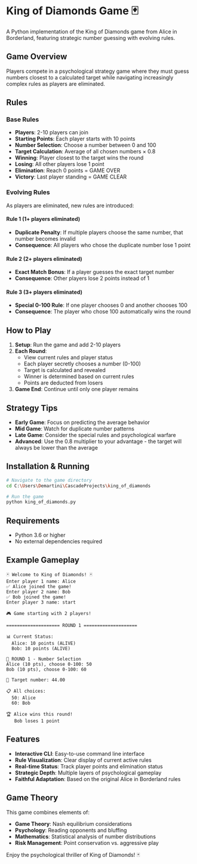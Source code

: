 # King of Diamonds Game 🃏

A Python implementation of the King of Diamonds game from Alice in Borderland, featuring strategic number guessing with evolving rules.

## Game Overview

Players compete in a psychological strategy game where they must guess numbers closest to a calculated target while navigating increasingly complex rules as players are eliminated.

## Rules

### Base Rules
- **Players**: 2-10 players can join
- **Starting Points**: Each player starts with 10 points
- **Number Selection**: Choose a number between 0 and 100
- **Target Calculation**: Average of all chosen numbers × 0.8
- **Winning**: Player closest to the target wins the round
- **Losing**: All other players lose 1 point
- **Elimination**: Reach 0 points = GAME OVER
- **Victory**: Last player standing = GAME CLEAR

### Evolving Rules

As players are eliminated, new rules are introduced:

#### Rule 1 (1+ players eliminated)
- **Duplicate Penalty**: If multiple players choose the same number, that number becomes invalid
- **Consequence**: All players who chose the duplicate number lose 1 point

#### Rule 2 (2+ players eliminated)  
- **Exact Match Bonus**: If a player guesses the exact target number
- **Consequence**: Other players lose 2 points instead of 1

#### Rule 3 (3+ players eliminated)
- **Special 0-100 Rule**: If one player chooses 0 and another chooses 100
- **Consequence**: The player who chose 100 automatically wins the round

## How to Play

1. **Setup**: Run the game and add 2-10 players
2. **Each Round**:
   - View current rules and player status
   - Each player secretly chooses a number (0-100)
   - Target is calculated and revealed
   - Winner is determined based on current rules
   - Points are deducted from losers
3. **Game End**: Continue until only one player remains

## Strategy Tips

- **Early Game**: Focus on predicting the average behavior
- **Mid Game**: Watch for duplicate number patterns
- **Late Game**: Consider the special rules and psychological warfare
- **Advanced**: Use the 0.8 multiplier to your advantage - the target will always be lower than the average

## Installation & Running

```bash
# Navigate to the game directory
cd C:\Users\Demartini\CascadeProjects\king_of_diamonds

# Run the game
python king_of_diamonds.py
```

## Requirements

- Python 3.6 or higher
- No external dependencies required

## Example Gameplay

```
🃏 Welcome to King of Diamonds! 🃏
Enter player 1 name: Alice
✅ Alice joined the game!
Enter player 2 name: Bob
✅ Bob joined the game!
Enter player 3 name: start

🎮 Game starting with 2 players!

==================== ROUND 1 ====================

📊 Current Status:
  Alice: 10 points (ALIVE)
  Bob: 10 points (ALIVE)

🎯 ROUND 1 - Number Selection
Alice (10 pts), choose 0-100: 50
Bob (10 pts), choose 0-100: 60

🎯 Target number: 44.00

📋 All choices:
  50: Alice
  60: Bob

🏆 Alice wins this round!
   Bob loses 1 point
```

## Features

- **Interactive CLI**: Easy-to-use command line interface
- **Rule Visualization**: Clear display of current active rules
- **Real-time Status**: Track player points and elimination status
- **Strategic Depth**: Multiple layers of psychological gameplay
- **Faithful Adaptation**: Based on the original Alice in Borderland rules

## Game Theory

This game combines elements of:
- **Game Theory**: Nash equilibrium considerations
- **Psychology**: Reading opponents and bluffing
- **Mathematics**: Statistical analysis of number distributions
- **Risk Management**: Point conservation vs. aggressive play

Enjoy the psychological thriller of King of Diamonds! 🃏
